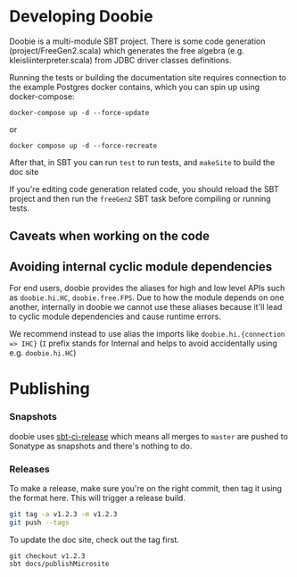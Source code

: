 # Developing Doobie

Doobie is a multi-module SBT project.
There is some code generation (project/FreeGen2.scala) which generates the free algebra (e.g. kleisliinterpreter.scala)
from JDBC driver classes definitions.

Running the tests or building the documentation site requires connection to the example Postgres docker contains,
which you can spin up using docker-compose:

```
docker-compose up -d --force-update
```

or

```
docker compose up -d --force-recreate
```

After that, in SBT you can run `test` to run tests, and `makeSite` to build the doc site

If you're editing code generation related code, you should reload the SBT project and then run the `freeGen2` SBT task
before compiling or running tests.

## Caveats when working on the code

## Avoiding internal cyclic module dependencies

For end users, doobie provides the aliases for high and low level APIs
such as `doobie.hi.HC`, `doobie.free.FPS`.
Due to how the module depends on one another, internally in doobie we cannot use
these aliases because it'll lead to cyclic module dependencies and cause runtime errors.

We recommend instead to use alias the imports like `doobie.hi.{connection => IHC}`
(`I` prefix stands for Internal and helps to avoid accidentally using e.g. `doobie.hi.HC`)

# Publishing

### Snapshots

doobie uses [sbt-ci-release](https://github.com/olafurpg/sbt-ci-release) which means all merges to `master` are pushed to Sonatype as snapshots and there's nothing to do.

### Releases

To make a release, make sure you're on the right commit, then tag it using the format here. This will trigger a release build.

```bash
git tag -a v1.2.3 -m v1.2.3
git push --tags
```

To update the doc site, check out the tag first.

```
git checkout v1.2.3
sbt docs/publishMicrosite
```
